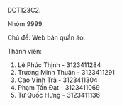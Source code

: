 DCT123C2.

Nhóm 9999


Chủ đề: Web bán quần áo.

Thành viên:
1. Lê Phúc Thịnh - 3123411284
2. Trương Minh Thuận - 3123411291
3. Cao Vĩnh Trà - 3123411304
4. Phạm Tấn Đạt - 3123411069
5. Từ Quốc Hưng - 3123411136
